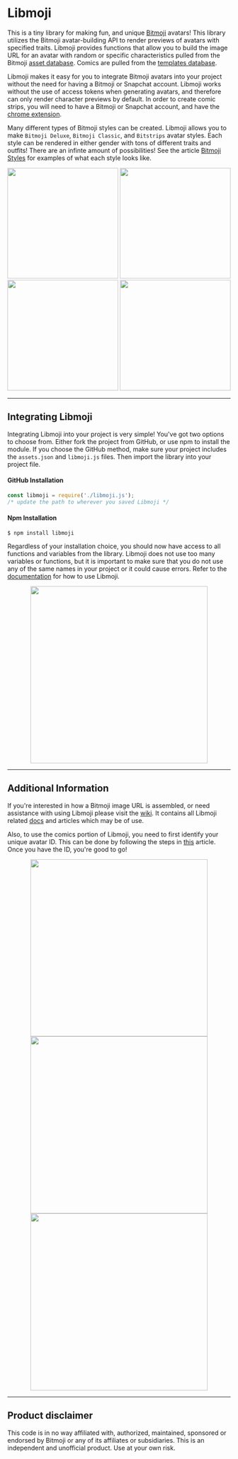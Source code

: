 # Libmoji
This is a tiny library for making fun, and unique [Bitmoji](https://www.bitmoji.com/) avatars! This library utilizes the Bitmoji avatar-building API to render previews of avatars with specified traits. Libmoji provides functions that allow you to build the image URL for an avatar with random or specific characteristics pulled from the Bitmoji [asset database](https://api.bitmoji.com/avatar-builder-v3/assets). Comics are pulled from the [templates database](https://api.bitmoji.com/content/templates).

Libmoji makes it easy for you to integrate Bitmoji avatars into your project without the need for having a Bitmoji or Snapchat account. Libmoji works without the use of access tokens when generating avatars, and therefore can only render character previews by default. In order to create comic strips, you will need to have a Bitmoji or Snapchat account, and have the [chrome extension](https://chrome.google.com/webstore/detail/bitmoji/bfgdeiadkckfbkeigkoncpdieiiefpig).

Many different types of Bitmoji styles can be created. Libmoji allows you to make `Bitmoji Deluxe`, `Bitmoji Classic`, and `Bitstrips` avatar styles. Each style can be rendered in either gender with tons of different traits and outfits! There are an infinte amount of possibilities! See the article [Bitmoji Styles](https://github.com/matthewnau/libmoji/wiki/Bitmoji-Styles) for examples of what each style looks like.

<p align="center">
<img height="250px" src="https://preview.bitmoji.com/avatar-builder-v3/preview/head?scale=3&gender=1&style=5&rotation=0&beard=2212&brow=1555&cheek_details=1356&ear=1423&eye=1614&eyelash=-1&eye_details=1352&face_lines=1366&glasses=2465&hair=1723&hat=2495&jaw=1400&mouth=2338&nose=1482&beard_tone=8678208&blush_tone=16754088&brow_tone=6772090&eyeshadow_tone=-1&hair_tone=8637550&hair_treatment_tone=10513945&lipstick_tone=16740668&pupil_tone=5793385&skin_tone=9657655&body=1&face_proportion=13&eye_spacing=0&eye_size=2&outfit=990491"/>
<img height="250px" src="https://preview.bitmoji.com/avatar-builder-v3/preview/head?scale=3&gender=2&style=5&rotation=0&brow=1588&cheek_details=-1&ear=1433&eye=1621&eyelash=2281&eye_details=1347&face_lines=1366&glasses=1370&hair=1337&hat=1376&jaw=1422&mouth=2342&nose=1532&blush_tone=16754890&brow_tone=95815&eyeshadow_tone=16749408&hair_tone=15656911&hair_treatment_tone=7903395&lipstick_tone=8716354&pupil_tone=11119494&skin_tone=12159077&body=7&breast=0&face_proportion=4&eye_spacing=2&eye_size=0&outfit=1017984" />
<img height="250px" src="https://preview.bitmoji.com/avatar-builder-v3/preview/head?scale=3&gender=1&style=5&rotation=0&beard=2321&brow=1555&cheek_details=1353&ear=1425&eye=1613&eyelash=2279&eye_details=1351&face_lines=-1&glasses=2478&hair=1301&hat=2525&jaw=1397&mouth=2339&nose=1455&beard_tone=2837035&blush_tone=14381385&brow_tone=2837035&eyeshadow_tone=14401699&hair_tone=15896242&hair_treatment_tone=8146223&lipstick_tone=16693913&pupil_tone=8404014&skin_tone=16301209&body=0&face_proportion=16&eye_spacing=1&eye_size=0&outfit=1018212" />
<img height="250px" src="https://preview.bitmoji.com/avatar-builder-v3/preview/head?scale=3&gender=2&style=5&rotation=0&brow=1596&cheek_details=1355&ear=1431&eye=1611&eyelash=2281&eye_details=1349&face_lines=1362&glasses=-1&hair=1698&hat=2557&jaw=1406&mouth=2340&nose=1647&blush_tone=11803937&brow_tone=9324909&eyeshadow_tone=12098752&hair_tone=65280&hair_treatment_tone=13735731&lipstick_tone=9849220&pupil_tone=11188685&skin_tone=3776963&body=7&breast=0&face_proportion=4&eye_spacing=2&eye_size=1&outfit=1017916" />
</p>

---

## Integrating Libmoji

Integrating Libmoji into your project is very simple! You've got two options to choose from. Either fork the project from GitHub, or use npm to install the module. If you choose the GitHub method, make sure your project includes the `assets.json` and `libmoji.js` files. Then import the library into your project file.

#### GitHub Installation
```JavaScript
const libmoji = require('./libmoji.js');
/* update the path to wherever you saved Libmoji */
```

#### Npm Installation
```Shell
$ npm install libmoji
```
Regardless of your installation choice, you should now have access to all functions and variables from the library. Libmoji does not use too many variables or functions, but it is important to make sure that you do not use any of the same names in your project or it could cause errors. Refer to the [documentation](https://github.com/matthewnau/libmoji/wiki/Libmoji-Docs) for how to use Libmoji.


<p align="center">
<img height="400px" src="https://render.bitstrips.com/v2/cpanel/eb1a2ea1-7c1f-4a92-abdb-e89cdc52edfd-be541d0a-5344-47a3-94ac-5e3912651ea5-v1.png?transparent=1&palette=1&scale=2"/>
</p>

---

## Additional Information

If you're interested in how a Bitmoji image URL is assembled, or need assistance with using Libmoji please visit the [wiki](https://github.com/matthewnau/libmoji/wiki). It contains all Libmoji related [docs](https://github.com/matthewnau/libmoji/wiki/Libmoji-Docs) and articles which may be of use.

Also, to use the comics portion of Libmoji, you need to first identify your unique avatar ID. This can be done by following the steps in [this](https://github.com/matthewnau/libmoji/wiki/Finding-Your-ID) article. Once you have the ID, you're good to go!

<p align="center">
<img height="400px" src="https://preview.bitmoji.com/avatar-builder-v3/preview/body?scale=3&gender=1&style=5&rotation=7&beard=1630&brow=1541&cheek_details=1354&ear=1425&eye=1622&eyelash=2279&eye_details=-1&face_lines=1366&glasses=2441&hair=1719&hat=2555&jaw=1392&mouth=2337&nose=1460&beard_tone=8935738&blush_tone=16299718&brow_tone=13816322&eyeshadow_tone=14725305&hair_tone=4788241&hair_treatment_tone=666890&lipstick_tone=8929692&pupil_tone=11188685&skin_tone=6240025&body=1&face_proportion=4&eye_spacing=1&eye_size=0&outfit=978521"/>
<img height="400px" src="https://preview.bitmoji.com/avatar-builder-v3/preview/fashion?scale=3&gender=1&style=5&rotation=0&beard=1664&brow=1544&cheek_details=1353&ear=1424&eye=1613&eyelash=-1&eye_details=1352&face_lines=1358&glasses=1370&hair=1326&hat=-1&jaw=1396&mouth=2339&nose=1465&beard_tone=9201721&blush_tone=10713178&brow_tone=9201721&eyeshadow_tone=2698284&hair_tone=15255700&hair_treatment_tone=666890&lipstick_tone=8359613&pupil_tone=7448799&skin_tone=12624259&body=2&face_proportion=16&eye_spacing=0&eye_size=1&outfit=1018081" />
<img height="400px" src="https://preview.bitmoji.com/avatar-builder-v3/preview/body?scale=3&gender=2&style=5&rotation=1&brow=1577&cheek_details=1357&ear=1433&eye=1612&eyelash=2280&eye_details=1351&face_lines=1363&glasses=-1&hair=1305&hat=2544&jaw=1413&mouth=2341&nose=1490&blush_tone=14381385&brow_tone=860998&eyeshadow_tone=15563944&hair_tone=7103070&hair_treatment_tone=15105803&lipstick_tone=3787661&pupil_tone=3307665&skin_tone=12881912&body=9&breast=3&face_proportion=1&eye_spacing=1&eye_size=0&outfit=1017967" />
</p>

---

## Product disclaimer

This code is in no way affiliated with, authorized, maintained, sponsored or endorsed by Bitmoji or any of its affiliates or subsidiaries. This is an independent and unofficial product. Use at your own risk.
